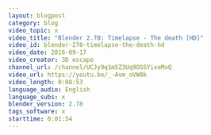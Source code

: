 ```yaml
---
layout: blogpost
category: blog
video_topic: x
video_title: "Blender 2.78: Timelapse - The death [HD]"
video_id: blender-278-timelapse-the-death-hd
video_date: 2016-09-17
video_creator: 3D escape
channel_url: /channel/UCJy9q1m5Z3Uq9OSSYixeMxQ
video_url: https://youtu.be/_-Avm_oVW8k
video_length: 0:08:53
language_audio: English
language_subs: x
blender_version: 2.78
tags_software: x
starttime: 0:01:54
---
```

